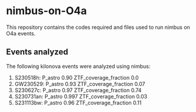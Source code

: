 # nimbus-on-O4a
This repository contains the codes required and files used to run nimbus on O4a events.

## Events analyzed
The following kilonova events were analyzed using nimbus:
1. S230518h:  P_astro 0.90  ZTF_coverage_fraction 0.0
2. GW230529:  P_astro 0.93  ZTF_coverage_fraction 0.07 
3. S230627c:  P_astro 0.97  ZTF_coverage_fraction 0.74
4. S230731an: P_astro 0.997 ZTF_coverage_fraction 0.03
5. S231113bw: P_astro 0.96  ZTF_coverage_fraction 0.11

